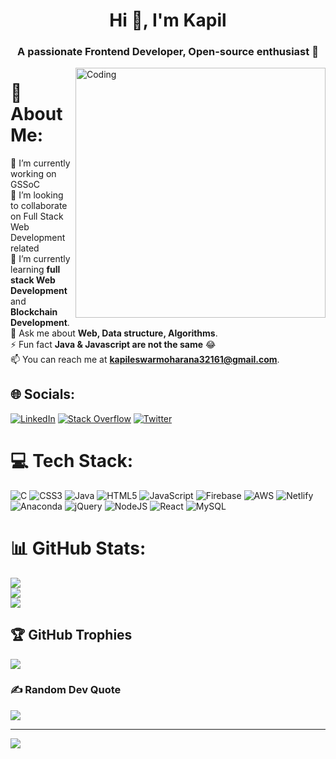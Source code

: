 <h1 align="center">Hi 👋, I'm Kapil</h1><h3 align="center">A passionate Frontend Developer, Open-source enthusiast 👀</h3>


<img align="right" alt="Coding" width="400" src="https://cdn.dribbble.com/users/1162077/screenshots/3848914/programmer.gif">


# 💫 About Me:
🔭 I’m currently working on GSSoC<br>👯 I’m looking to collaborate on Full Stack Web Development related<br>🌱 I’m currently learning **full stack Web Development** and **Blockchain Development**.<br>💬 Ask me about **Web, Data structure, Algorithms**.<br>⚡ Fun fact  **Java & Javascript are not the same** 😂<br>📫 You can reach me at **kapileswarmoharana32161@gmail.com**.


## 🌐 Socials:
[![LinkedIn](https://img.shields.io/badge/LinkedIn-%230077B5.svg?logo=linkedin&logoColor=white)](https://linkedin.com/in/https://www.linkedin.com/in/iamkapileswar/) [![Stack Overflow](https://img.shields.io/badge/-Stackoverflow-FE7A16?logo=stack-overflow&logoColor=white)](https://stackoverflow.com/users/https://stackoverflow.com/users/21819179/kapileswar-moharana) [![Twitter](https://img.shields.io/badge/Twitter-%231DA1F2.svg?logo=Twitter&logoColor=white)](https://twitter.com/https://twitter.com/lexkapil) 

# 💻 Tech Stack:
![C](https://img.shields.io/badge/c-%2300599C.svg?style=for-the-badge&logo=c&logoColor=white) ![CSS3](https://img.shields.io/badge/css3-%231572B6.svg?style=for-the-badge&logo=css3&logoColor=white) ![Java](https://img.shields.io/badge/java-%23ED8B00.svg?style=for-the-badge&logo=java&logoColor=white) ![HTML5](https://img.shields.io/badge/html5-%23E34F26.svg?style=for-the-badge&logo=html5&logoColor=white) ![JavaScript](https://img.shields.io/badge/javascript-%23323330.svg?style=for-the-badge&logo=javascript&logoColor=%23F7DF1E) ![Firebase](https://img.shields.io/badge/firebase-%23039BE5.svg?style=for-the-badge&logo=firebase) ![AWS](https://img.shields.io/badge/AWS-%23FF9900.svg?style=for-the-badge&logo=amazon-aws&logoColor=white) ![Netlify](https://img.shields.io/badge/netlify-%23000000.svg?style=for-the-badge&logo=netlify&logoColor=#00C7B7) ![Anaconda](https://img.shields.io/badge/Anaconda-%2344A833.svg?style=for-the-badge&logo=anaconda&logoColor=white) ![jQuery](https://img.shields.io/badge/jquery-%230769AD.svg?style=for-the-badge&logo=jquery&logoColor=white) ![NodeJS](https://img.shields.io/badge/node.js-6DA55F?style=for-the-badge&logo=node.js&logoColor=white) ![React](https://img.shields.io/badge/react-%2320232a.svg?style=for-the-badge&logo=react&logoColor=%2361DAFB) ![MySQL](https://img.shields.io/badge/mysql-%2300f.svg?style=for-the-badge&logo=mysql&logoColor=white)

# 📊 GitHub Stats:
![](https://github-readme-stats.vercel.app/api?username=Kapileswar-Moharana&theme=radical&hide_border=false&include_all_commits=false&count_private=false)<br/>
![](https://github-readme-streak-stats.herokuapp.com/?user=Kapileswar-Moharana&theme=radical&hide_border=false)<br/>
![](https://github-readme-stats.vercel.app/api/top-langs/?username=Kapileswar-Moharana&theme=radical&hide_border=false&include_all_commits=false&count_private=false&layout=compact)

## 🏆 GitHub Trophies
![](https://github-profile-trophy.vercel.app/?username=Kapileswar-Moharana&theme=radical&no-frame=false&no-bg=false&margin-w=4)

### ✍️ Random Dev Quote
![](https://quotes-github-readme.vercel.app/api?type=horizontal&theme=radical)

---
[![](https://visitcount.itsvg.in/api?id=Kapileswar-Moharana&icon=0&color=2)](https://visitcount.itsvg.in)

<!-- Proudly created with GPRM ( https://gprm.itsvg.in ) -->

